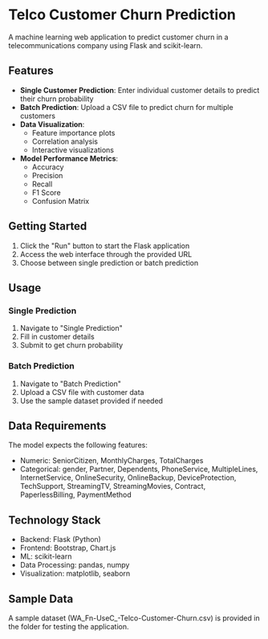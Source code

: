 
# Telco Customer Churn Prediction

A machine learning web application to predict customer churn in a telecommunications company using Flask and scikit-learn.

## Features

- **Single Customer Prediction**: Enter individual customer details to predict their churn probability
- **Batch Prediction**: Upload a CSV file to predict churn for multiple customers
- **Data Visualization**: 
  - Feature importance plots
  - Correlation analysis
  - Interactive visualizations
- **Model Performance Metrics**:
  - Accuracy
  - Precision
  - Recall
  - F1 Score
  - Confusion Matrix

## Getting Started

1. Click the "Run" button to start the Flask application
2. Access the web interface through the provided URL
3. Choose between single prediction or batch prediction

## Usage

### Single Prediction
1. Navigate to "Single Prediction"
2. Fill in customer details
3. Submit to get churn probability

### Batch Prediction
1. Navigate to "Batch Prediction"
2. Upload a CSV file with customer data
3. Use the sample dataset provided if needed

## Data Requirements

The model expects the following features:
- Numeric: SeniorCitizen, MonthlyCharges, TotalCharges
- Categorical: gender, Partner, Dependents, PhoneService, MultipleLines, InternetService, OnlineSecurity, OnlineBackup, DeviceProtection, TechSupport, StreamingTV, StreamingMovies, Contract, PaperlessBilling, PaymentMethod

## Technology Stack

- Backend: Flask (Python)
- Frontend: Bootstrap, Chart.js
- ML: scikit-learn
- Data Processing: pandas, numpy
- Visualization: matplotlib, seaborn

## Sample Data

A sample dataset (WA_Fn-UseC_-Telco-Customer-Churn.csv) is provided in the folder for testing the application.

